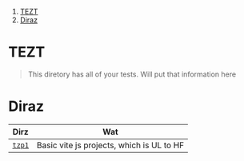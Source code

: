 1. [TEZT](#tezt)
2. [Diraz](#diraz)

# TEZT

> This diretory has all of your tests. Will put that information here

# Diraz

|       Dirz        |                    Wat                    |
| :---------------: | :---------------------------------------: |
| [`tzp1`](./tzp1/) | Basic vite js projects, which is UL to HF |
